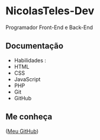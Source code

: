 # NicolasTeles-Dev

Programador Front-End e Back-End

## Documentação
- Habilidades :
- HTML
- CSS
- JavaScript
- PHP
- Git
- GitHub

## Me conheça

([Meu GitHub](https://github.com/NicolasTeles-Dev))

